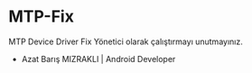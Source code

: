 # MTP-Fix
MTP Device Driver Fix
Yönetici olarak çalıştırmayı unutmayınız.

- Azat Barış MIZRAKLI  |  Android Developer
